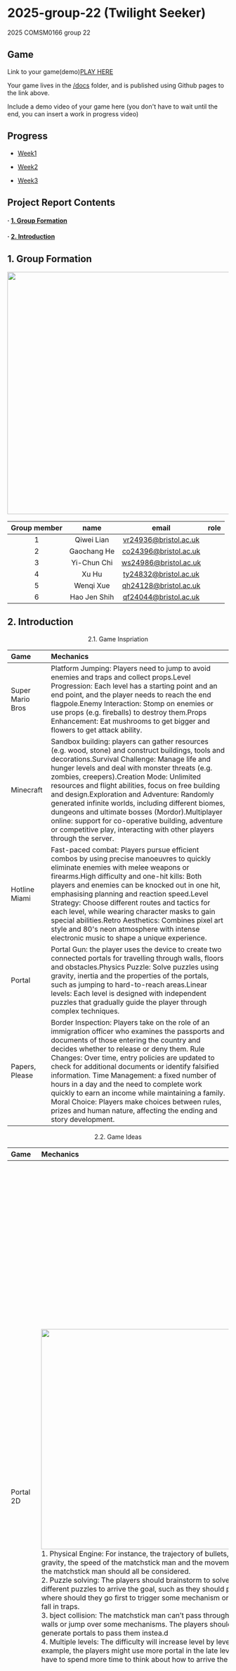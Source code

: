 # 2025-group-22 (Twilight Seeker)
2025 COMSM0166 group 22


## Game

Link to your game(demo)[PLAY HERE](https://uob-comsm0166.github.io/2025-group-22/UI/)

Your game lives in the [/docs](/docs) folder, and is published using Github pages to the link above.

Include a demo video of your game here (you don't have to wait until the end, you can insert a work in progress video)


## Progress

- [Week1](https://github.com/UoB-COMSM0166/2025-group-22/tree/main/conference/week01)

- [Week2](https://github.com/UoB-COMSM0166/2025-group-22/tree/main/conference/week02)

- [Week3]()


## Project Report Contents

#### · [1. Group Formation](#1-group-formation)

#### · [2. Introduction](#2-introduction)


## 1. Group Formation

<p align="center">
  <img src="https://github.com/UoB-COMSM0166/2025-group-22/blob/main/images/Group-22.jpg" width="550">
</p>

<div align="center">

| Group member | name         | email                  |role|
| :---:   | :---:    | :---:   |:---:   |
| 1            | Qiwei Lian   | vr24936@bristol.ac.uk  |    |
| 2            | Gaochang He  | co24396@bristol.ac.uk  |    |
| 3            | Yi-Chun Chi  | ws24986@bristol.ac.uk  |    |
| 4            | Xu Hu        | ty24832@bristol.ac.uk  |    |
| 5            | Wenqi Xue    | qh24128@bristol.ac.uk  |    |
| 6            | Hao Jen Shih | qf24044@bristol.ac.uk  |    |

</div>


## 2. Introduction 

<div align="center">
2.1. Game Inspriation
</div>

| Game | Mechanics                  |
| :---   | :---   |
| Super Mario Bros            | Platform Jumping: Players need to jump to avoid enemies and traps and collect props.Level Progression: Each level has a starting point and an end point, and the player needs to reach the end flagpole.Enemy Interaction: Stomp on enemies or use props (e.g. fireballs) to destroy them.Props Enhancement: Eat mushrooms to get bigger and flowers to get attack ability. |
| Minecraft     | Sandbox building: players can gather resources (e.g. wood, stone) and construct buildings, tools and decorations.Survival Challenge: Manage life and hunger levels and deal with monster threats (e.g. zombies, creepers).Creation Mode: Unlimited resources and flight abilities, focus on free building and design.Exploration and Adventure: Randomly generated infinite worlds, including different biomes, dungeons and ultimate bosses (Mordor).Multiplayer online: support for co-operative building, adventure or competitive play, interacting with other players through the server. | 
| Hotline Miami     | Fast-paced combat: Players pursue efficient combos by using precise manoeuvres to quickly eliminate enemies with melee weapons or firearms.High difficulty and one-hit kills: Both players and enemies can be knocked out in one hit, emphasising planning and reaction speed.Level Strategy: Choose different routes and tactics for each level, while wearing character masks to gain special abilities.Retro Aesthetics: Combines pixel art style and 80's neon atmosphere with intense electronic music to shape a unique experience. | 
| Portal     | Portal Gun: the player uses the device to create two connected portals for travelling through walls, floors and obstacles.Physics Puzzle: Solve puzzles using gravity, inertia and the properties of the portals, such as jumping to hard-to-reach areas.Linear levels: Each level is designed with independent puzzles that gradually guide the player through complex techniques. | 
| Papers, Please      | Border Inspection: Players take on the role of an immigration officer who examines the passports and documents of those entering the country and decides whether to release or deny them.  Rule Changes: Over time, entry policies are updated to check for additional documents or identify falsified information.  Time Management: a fixed number of hours in a day and the need to complete work quickly to earn an income while maintaining a family.  Moral Choice: Players make choices between rules, prizes and human nature, affecting the ending and story development.   | 

<div align="center">
2.2. Game Ideas
</div>

| Game | Mechanics                  | Challenges                  |
| :---   | :---   |:---   |
| Portal 2D            | <img src="https://github.com/UoB-COMSM0166/2025-group-22/blob/main/images/Portal.png" width="500"><br>1. Physical Engine: For instance, the trajectory of bullets, the gravity, the speed of the matchstick man and the movements of the matchstick man should all be considered.<br>2. Puzzle solving: The players should brainstorm to solve the different puzzles to arrive the goal, such as they should plan where should they go first to trigger some mechanism or they may fall in traps.<br>3. bject collision: The matchstick man can’t pass through some walls or jump over some mechanisms. The players should generate portals to pass them instea.d<br>4. Multiple levels: The difficulty will increase level by level. For example, the players might use more portal in the late levels, or have to spend more time to think about how to arrive the goal. | 1. It is necessary to accurately calculate the angle, speed, and gravity of the bullet to ensure that they can hit a specific wall.<br>2. Smoothly and accurately control the speed, jumping, landing, and interaction with the environment of the matchstick man to avoid the delay or abnormal behavior caused by complex physical calculations.<br>3. Make sure the speed of the character through the portal is maintained, (or changed in some special cases or portals), and the game environment is updated correctly.<br>4. Avoid dead ends, such as cases of unlimited bullet ejection, we can limit the number of bullets ejection. And avoid sending the portal to an illegal location.<br>5. New ideas, such as reversing the effects of gravity in some of the increased difficulty levels, or adding some time constraints.|
| Hotline Miami     | <img src="https://github.com/UoB-COMSM0166/2025-group-22/blob/main/images/Hotline Miami.png" width="500"><br>1. Attack Methods: Follow the mouse. Melee weapons have a semicircular attack range around the player, and their speed decays with distance when the weapen was being thrown. Firearms and throwing weapons follow the mouse direction.<br>2. Bullets: Different items have different bullet speeds and spreads. This can be achieved by setting random values within different ranges.<br>3. Movement Speed: The movement speed of the player and different types of enemies is fixed but varies between them.<br>4. Walls: Players will be detected around glass walls, and bullets can pass through the glass. Moving behind solid walls will prevent the detection of enemies and block their bullets. This is determined by detecting if the player is staying behind solid walls.<br>5. Death: The player dies instantly when being hit and restart from the checkpoint.<br>6. Victory Condition: The level is cleared when all enemies are detected to be eliminated and the game is saved. | 1. AI Logic: Implement patrols at fixed locations and enemy locking within a fixed range. After locking onto an enemy, the AI will automatically pathfind to the latest location where the player was detected and use their weapons.<br>2. Boss: Has more attack methods.|

### 3. Requirements 

- 15% ~750 words
- Use case diagrams, user stories. Early stages design. Ideation process. How did you decide as a team what to develop? 

### 4. Design

- 15% ~750 words 
- System architecture. Class diagrams, behavioural diagrams. 

### 5. Implementation

- 15% ~750 words

- Describe implementation of your game, in particular highlighting the three areas of challenge in developing your game. 

### 6. Evaluation

- 15% ~750 words

- One qualitative evaluation (your choice) 

- One quantitative evaluation (of your choice) 

- Description of how code was tested. 

### 7. Process 

- 15% ~750 words

- Teamwork. How did you work together, what tools did you use. Did you have team roles? Reflection on how you worked together. 

### 8. Conclusion

- 10% ~500 words

- Reflect on project as a whole. Lessons learned. Reflect on challenges. Future work. 

### Contribution Statement

- Provide a table of everyone's contribution, which may be used to weight individual grades. We expect that the contribution will be split evenly across team-members in most cases. Let us know as soon as possible if there are any issues with teamwork as soon as they are apparent. 

### Additional Marks

You can delete this section in your own repo, it's just here for information. in addition to the marks above, we will be marking you on the following two points:

- **Quality** of report writing, presentation, use of figures and visual material (5%) 
  - Please write in a clear concise manner suitable for an interested layperson. Write as if this repo was publicly available.

- **Documentation** of code (5%)

  - Is your repo clearly organised? 
  - Is code well commented throughout?
